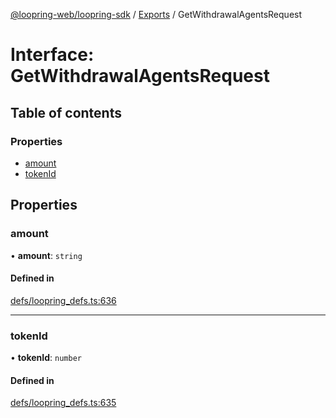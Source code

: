 [@loopring-web/loopring-sdk](../README.md) / [Exports](../modules.md) / GetWithdrawalAgentsRequest

# Interface: GetWithdrawalAgentsRequest

## Table of contents

### Properties

- [amount](GetWithdrawalAgentsRequest.md#amount)
- [tokenId](GetWithdrawalAgentsRequest.md#tokenid)

## Properties

### amount

• **amount**: `string`

#### Defined in

[defs/loopring_defs.ts:636](https://github.com/Loopring/loopring_sdk/blob/538bd47/src/defs/loopring_defs.ts#L636)

___

### tokenId

• **tokenId**: `number`

#### Defined in

[defs/loopring_defs.ts:635](https://github.com/Loopring/loopring_sdk/blob/538bd47/src/defs/loopring_defs.ts#L635)
